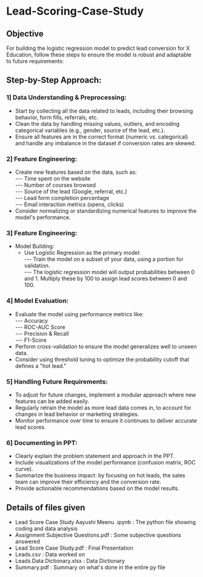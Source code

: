 # Lead-Scoring-Case-Study
## Objective
For building the logistic regression model to predict lead conversion for X Education, follow these steps to ensure the model is robust and adaptable to future requirements:

## Step-by-Step Approach:
### 1] Data Understanding & Preprocessing:

- Start by collecting all the data related to leads, including their browsing behavior, form fills, referrals, etc.
- Clean the data by handling missing values, outliers, and encoding categorical variables (e.g., gender, source of the lead, etc.).
- Ensure all features are in the correct format (numeric vs. categorical) and handle any imbalance in the dataset if conversion rates are skewed.

### 2] Feature Engineering:

- Create new features based on the data, such as: <br>
  --- Time spent on the website<br>
  --- Number of courses browsed<br>
  --- Source of the lead (Google, referral, etc.)<br>
  --- Lead form completion percentage<br>
  --- Email interaction metrics (opens, clicks)<br>
- Consider normalizing or standardizing numerical features to improve the model's performance.

### 3] Feature Engineering:

- Model Building: <br>
   - Use Logistic Regression as the primary model:<br>
   --- Train the model on a subset of your data, using a portion for validation.<br>
   --- The logistic regression model will output probabilities between 0 and 1. Multiply these by 100 to assign lead scores between 0 and 100.<br>


### 4] Model Evaluation:

- Evaluate the model using performance metrics like:<br>
  --- Accuracy<br>
  --- ROC-AUC Score<br>
  --- Precision & Recall<br>
  --- F1-Score<br>
- Perform cross-validation to ensure the model generalizes well to unseen data.<br>
- Consider using threshold tuning to optimize the probability cutoff that defines a "hot lead."


### 5] Handling Future Requirements:

- To adjust for future changes, implement a modular approach where new features can be added easily.
- Regularly retrain the model as more lead data comes in, to account for changes in lead behavior or marketing strategies.
- Monitor performance over time to ensure it continues to deliver accurate lead scores.

### 6] Documenting in PPT:

- Clearly explain the problem statement and approach in the PPT.
- Include visualizations of the model performance (confusion matrix, ROC curve).
- Summarize the business impact: by focusing on hot leads, the sales team can improve their efficiency and the conversion rate.
- Provide actionable recommendations based on the model results.



## Details of files given
- Lead Score Case Study Aayushi Meenu .ipynb : The python file showing coding and data analysis
- Assignment Subjective Questions.pdf : Some subjective questions answered
- Lead Score Case Study.pdf : Final Presentation
- Leads.csv : Data worked on
- Leads Data Dictionary.xlsx : Data Dictionary
- Summary.pdf : Summary on what's done in the entire py file

